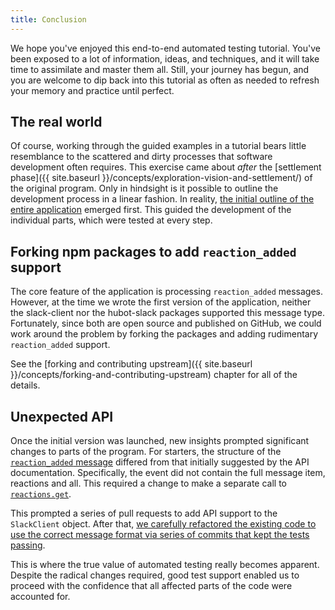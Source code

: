 ```yaml
---
title: Conclusion
---
```

We hope you've enjoyed this end-to-end automated testing tutorial. You've
been exposed to a lot of information, ideas, and techniques, and it will take
time to assimilate and master them all. Still, your journey has begun, and you
are welcome to dip back into this tutorial as often as needed to refresh your
memory and practice until perfect.

## The real world

Of course, working through the guided examples in a tutorial bears little
resemblance to the scattered and dirty processes that software development
often requires. This exercise came about _after_ the [settlement
phase]({{ site.baseurl }}/concepts/exploration-vision-and-settlement/) of the
original program. Only in hindsight is it possible to outline the development
process in a linear fashion. In reality, [the initial outline of the entire
application](https://github.com/18F/hubot-slack-github-issues/tree/work-in-progress)
emerged first. This guided the development of the individual parts, which were
tested at every step.

## Forking npm packages to add `reaction_added` support

The core feature of the application is processing `reaction_added` messages.
However, at the time we wrote the first version of the application, neither
the slack-client nor the hubot-slack packages supported this message type.
Fortunately, since both are open source and published on GitHub, we could work
around the problem by forking the packages and adding rudimentary
`reaction_added` support.

See the
[forking and contributing upstream]({{ site.baseurl }}/concepts/forking-and-contributing-upstream)
chapter for all of the details.

## Unexpected API

Once the initial version was launched, new insights prompted significant
changes to parts of the program. For starters, the structure of the
[`reaction_added` message](https://api.slack.com/events/reaction_added)
differed from that initially suggested by the API documentation. Specifically,
the event did not contain the full message item, reactions and all. This
required a change to make a separate call to
[`reactions.get`](https://api.slack.com/methods/reactions.get).

This prompted a series of pull requests to add API support to the
`SlackClient` object. After that, [we carefully refactored the existing code
to use the correct message format via series of commits that kept the tests
passing](https://github.com/18F/hubot-slack-github-issues/compare/a083dad652dc9894f8e9804bc7c90fdd5deb8d76...ebb984c2c1233ec388af93c91723480ccc35f243).

This is where the true value of automated testing really becomes apparent.
Despite the radical changes required, good test support enabled us to proceed
with the confidence that all affected parts of the code were accounted for.
